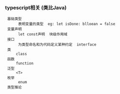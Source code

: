 ### typescript相关 (类比Java)
     
     基础类型   
          表明变量的类型  eg: let isDone: blloean = false
     变量声明  
          let const声明  块级作用域
     接口   
          为类型命名和为代码定义某种约定  interface
     类
         class 
     函数
         function
     泛型
         <T>  
     枚举
          enum 
     类型推论

            





      


        


         


          

          



     





   

    


